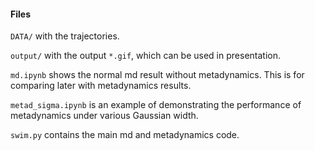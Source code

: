 #### Files

`DATA/` with the trajectories. 

`output/` with the output `*.gif`, which can be used in presentation.

`md.ipynb` shows the normal md result without metadynamics. This is for comparing later with metadynamics results. 

`metad_sigma.ipynb` is an example of demonstrating the performance of metadynamics under various Gaussian width. 

`swim.py` contains the main md and metadynamics code. 

